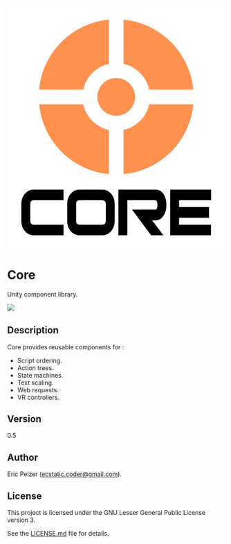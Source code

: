 ![](https://github.com/senselogic/CORE/blob/master/LOGO/core.png)

# Core

Unity component library.

[![](https://img.youtube.com/vi/xqOMwkJBuXE/0.jpg)](https://www.youtube.com/watch?v=xqOMwkJBuXE)

## Description

Core provides reusable components for :
*   Script ordering.
*   Action trees.
*   State machines.
*   Text scaling.
*   Web requests.
*   VR controllers.

## Version

0.5

## Author

Eric Pelzer (ecstatic.coder@gmail.com).

## License

This project is licensed under the GNU Lesser General Public License version 3.

See the [LICENSE.md](LICENSE.md) file for details.
